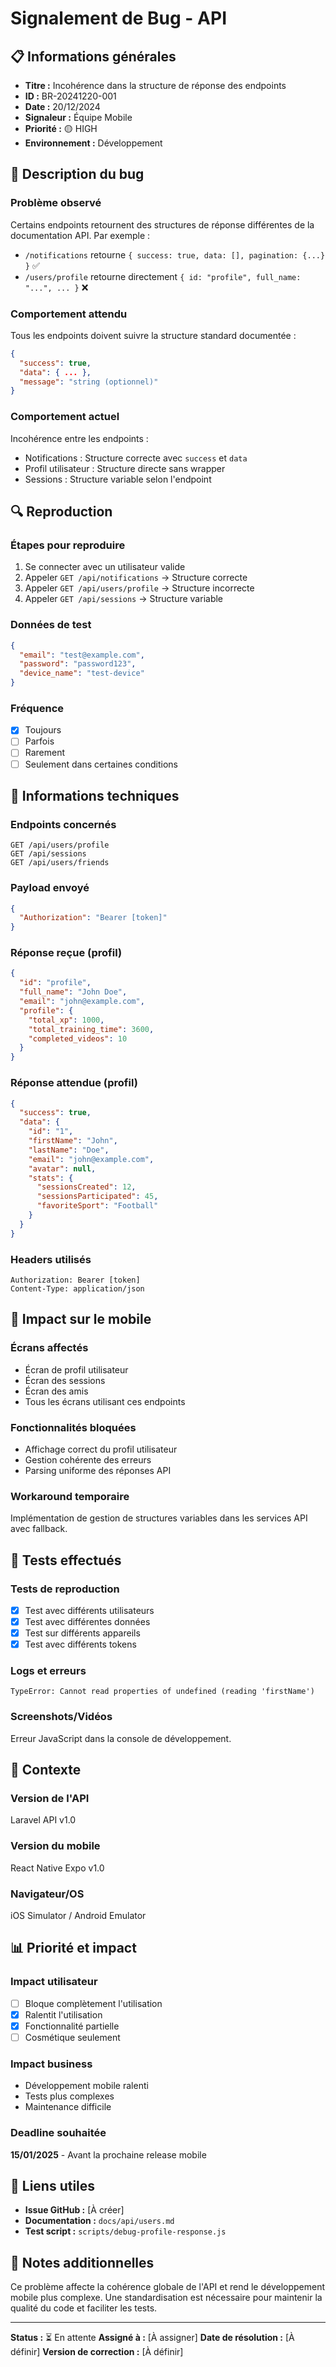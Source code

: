 # Signalement de Bug - API

## 📋 Informations générales

- **Titre :** Incohérence dans la structure de réponse des endpoints
- **ID :** BR-20241220-001
- **Date :** 20/12/2024
- **Signaleur :** Équipe Mobile
- **Priorité :** 🟡 HIGH
- **Environnement :** Développement

## 🐛 Description du bug

### Problème observé
Certains endpoints retournent des structures de réponse différentes de la documentation API. Par exemple :
- `/notifications` retourne `{ success: true, data: [], pagination: {...} }` ✅
- `/users/profile` retourne directement `{ id: "profile", full_name: "...", ... }` ❌

### Comportement attendu
Tous les endpoints doivent suivre la structure standard documentée :
```json
{
  "success": true,
  "data": { ... },
  "message": "string (optionnel)"
}
```

### Comportement actuel
Incohérence entre les endpoints :
- Notifications : Structure correcte avec `success` et `data`
- Profil utilisateur : Structure directe sans wrapper
- Sessions : Structure variable selon l'endpoint

## 🔍 Reproduction

### Étapes pour reproduire
1. Se connecter avec un utilisateur valide
2. Appeler `GET /api/notifications` → Structure correcte
3. Appeler `GET /api/users/profile` → Structure incorrecte
4. Appeler `GET /api/sessions` → Structure variable

### Données de test
```json
{
  "email": "test@example.com",
  "password": "password123",
  "device_name": "test-device"
}
```

### Fréquence
- [x] Toujours
- [ ] Parfois
- [ ] Rarement
- [ ] Seulement dans certaines conditions

## 🔧 Informations techniques

### Endpoints concernés
```
GET /api/users/profile
GET /api/sessions
GET /api/users/friends
```

### Payload envoyé
```json
{
  "Authorization": "Bearer [token]"
}
```

### Réponse reçue (profil)
```json
{
  "id": "profile",
  "full_name": "John Doe",
  "email": "john@example.com",
  "profile": {
    "total_xp": 1000,
    "total_training_time": 3600,
    "completed_videos": 10
  }
}
```

### Réponse attendue (profil)
```json
{
  "success": true,
  "data": {
    "id": "1",
    "firstName": "John",
    "lastName": "Doe",
    "email": "john@example.com",
    "avatar": null,
    "stats": {
      "sessionsCreated": 12,
      "sessionsParticipated": 45,
      "favoriteSport": "Football"
    }
  }
}
```

### Headers utilisés
```
Authorization: Bearer [token]
Content-Type: application/json
```

## 📱 Impact sur le mobile

### Écrans affectés
- Écran de profil utilisateur
- Écran des sessions
- Écran des amis
- Tous les écrans utilisant ces endpoints

### Fonctionnalités bloquées
- Affichage correct du profil utilisateur
- Gestion cohérente des erreurs
- Parsing uniforme des réponses API

### Workaround temporaire
Implémentation de gestion de structures variables dans les services API avec fallback.

## 🧪 Tests effectués

### Tests de reproduction
- [x] Test avec différents utilisateurs
- [x] Test avec différentes données
- [x] Test sur différents appareils
- [x] Test avec différents tokens

### Logs et erreurs
```
TypeError: Cannot read properties of undefined (reading 'firstName')
```

### Screenshots/Vidéos
Erreur JavaScript dans la console de développement.

## 🔗 Contexte

### Version de l'API
Laravel API v1.0

### Version du mobile
React Native Expo v1.0

### Navigateur/OS
iOS Simulator / Android Emulator

## 📊 Priorité et impact

### Impact utilisateur
- [ ] Bloque complètement l'utilisation
- [x] Ralentit l'utilisation
- [x] Fonctionnalité partielle
- [ ] Cosmétique seulement

### Impact business
- Développement mobile ralenti
- Tests plus complexes
- Maintenance difficile

### Deadline souhaitée
**15/01/2025** - Avant la prochaine release mobile

## 🔗 Liens utiles

- **Issue GitHub :** [À créer]
- **Documentation :** `docs/api/users.md`
- **Test script :** `scripts/debug-profile-response.js`

## 📝 Notes additionnelles

Ce problème affecte la cohérence globale de l'API et rend le développement mobile plus complexe. Une standardisation est nécessaire pour maintenir la qualité du code et faciliter les tests.

---

**Status :** ⏳ En attente
**Assigné à :** [À assigner]
**Date de résolution :** [À définir]
**Version de correction :** [À définir] 